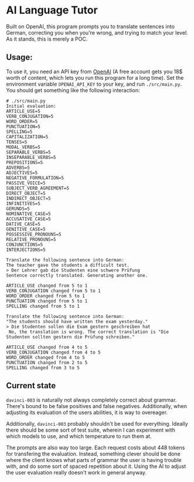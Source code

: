 # AI Language Tutor
Built on OpenAI, this program prompts you to translate sentences into German, correcting you when you're wrong, and trying to match your level.
As it stands, this is merely a POC.

## Usage:
To use it, you need an API key from [OpenAI](https://platform.openai.com/) (A free account gets you 18$ worth of content, which lets you run this program for a long time).
Set the environment variable `OPENAI_API_KEY` to your key, and run `./src/main.py`.
You should get something like the following interaction:
```
# ./src/main.py
Initial evaluation:
ARTICLE_USE=5
VERB_CONJUGATION=5
WORD_ORDER=5
PUNCTUATION=5
SPELLING=5
CAPITALIZATION=5
TENSES=5
MODAL_VERBS=5
SEPARABLE_VERBS=5
INSEPARABLE_VERBS=5
PREPOSITIONS=5
ADVERBS=5
ADJECTIVES=5
NEGATIVE_FORMULATION=5
PASSIVE_VOICE=5
SUBJECT_VERB_AGREEMENT=5
DIRECT_OBJECT=5
INDIRECT_OBJECT=5
INFINITIVES=5
GERUNDS=5
NOMINATIVE_CASE=5
ACCUSATIVE_CASE=5
DATIVE_CASE=5
GENITIVE_CASE=5
POSSESSIVE_PRONOUNS=5
RELATIVE_PRONOUNS=5
CONJUNCTIONS=5
INTERJECTIONS=5

Translate the following sentence into German:
The teacher gave the students a difficult test.
> Der Lehrer gab die Studenten eine schwere Prüfung
Sentence correctly translated. Generating another one.

ARTICLE_USE changed from 5 to 1
VERB_CONJUGATION changed from 5 to 1
WORD_ORDER changed from 5 to 1
PUNCTUATION changed from 5 to 1
SPELLING changed from 5 to 1

Translate the following sentence into German:
"The students should have written the exam yesterday."
> Die Studenten sollen die Exam gestern geschreiben hat
 No, the translation is wrong. The correct translation is "Die Studenten sollten gestern die Prüfung schreiben."

ARTICLE_USE changed from 4 to 5
VERB_CONJUGATION changed from 4 to 5
WORD_ORDER changed from 4 to 5
PUNCTUATION changed from 2 to 5
SPELLING changed from 3 to 5
```

## Current state
`davinci-003` is naturally not always completely correct about grammar.
There's bound to be false positives and false negatives.
Additionally, when adjusting its evaluation of the users abilities, it is way to overeager.

Additionally, `davinci-003` probably shouldn't be used for everything.
Ideally there should be some sort of test suite, wherein I can experiment with which models to use, and which temperature to run them at.

The prompts are also way too large. Each request costs about 448 tokens for transfering the evaluation. Instead, something clever should be done where the client knows what parts of grammar the user is having trouble with, and do some sort of spaced repetition about it.
Using the AI to adjust the user evaluation really doesn't work in general anyway.
